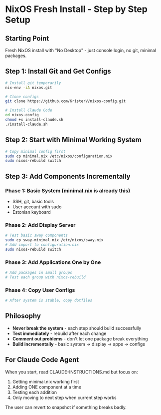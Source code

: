 # NixOS Fresh Install - Step by Step Setup

## Starting Point
Fresh NixOS install with "No Desktop" - just console login, no git, minimal packages.

## Step 1: Install Git and Get Configs
```bash
# Install git temporarily
nix-env -iA nixos.git

# Clone configs
git clone https://github.com/KristerV/nixos-config.git

# Install Claude Code
cd nixos-config
chmod +x install-claude.sh
./install-claude.sh
```

## Step 2: Start with Minimal Working System
```bash
# Copy minimal config first
sudo cp minimal.nix /etc/nixos/configuration.nix
sudo nixos-rebuild switch
```

## Step 3: Add Components Incrementally

### Phase 1: Basic System (minimal.nix is already this)
- SSH, git, basic tools
- User account with sudo
- Estonian keyboard

### Phase 2: Add Display Server
```bash
# Test basic sway components
sudo cp sway-minimal.nix /etc/nixos/sway.nix
# Add import to configuration.nix
sudo nixos-rebuild switch
```

### Phase 3: Add Applications One by One
```bash
# Add packages in small groups
# Test each group with nixos-rebuild
```

### Phase 4: Copy User Configs
```bash
# After system is stable, copy dotfiles
```

## Philosophy
- **Never break the system** - each step should build successfully
- **Test immediately** - rebuild after each change
- **Comment out problems** - don't let one package break everything
- **Build incrementally** - basic system → display → apps → configs

## For Claude Code Agent
When you start, read CLAUDE-INSTRUCTIONS.md but focus on:
1. Getting minimal.nix working first
2. Adding ONE component at a time
3. Testing each addition
4. Only moving to next step when current step works

The user can revert to snapshot if something breaks badly.